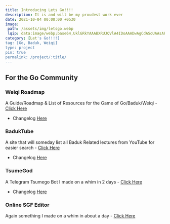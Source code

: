 ```yaml
---
title: Introducing Lets Go!!!!
description: It is and will be my proudest work ever
date: 2021-10-04 00:00:00 +0530
image: 
 path: /assets/img/letsgo.webp
 lqip: data:image/webp;base64,UklGRkYAAABXRUJQVlA4IDoAAADwAgCdASoUAAsAPzmGuVOvKSWisAgB4CcJZwAAetvwYAD+7IkF3l+7nr3OvWU0uSzkDw7AFgIBAAAA
category: [Let's Go!!!!]
tag: [Go, Baduk, Weiqi]
type: project 
pin: true
permalink: /project/:title/
---
```


## For the Go Community

### Weiqi Roadmap

A Guide/Roadmap & List of Resources for the Game of Go/Baduk/Weiqi - [Click Here](https://weiqi.soumyak4.in)
 - Changelog [Here](/project/Weiqi-Roadmap/)

### BadukTube

A site that will someday list all Baduk Related lectures from YouTube for easier search - [Click Here](https://baduktube.soumyak4.in)
 - Changelog [Here](/project/Baduk-Tube/)

### TsumeGod

A Telegram Tsumego Bot I made on a whim in 2 days - [Click Here](https://tsumegod.soumyak4.in)
 - Changelog [Here](/project/Tsume-God/)

### Online SGF Editor

Again something I made on a whim in about a day - [Click Here](https://sgf.soumyak4.in/)
